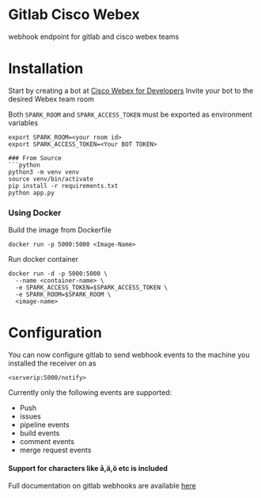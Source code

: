 # Gitlab Cisco Webex

webhook endpoint for gitlab and cisco webex teams

# Installation

Start by creating a bot at [Cisco Webex for Developers](https://developer.webex.com)
Invite your bot to the desired Webex team room

Both `SPARK_ROOM` and `SPARK_ACCESS_TOKEN` must be exported as environment variables
```
export SPARK_ROOM=<your room id>
export SPARK_ACCESS_TOKEN=<Your BOT TOKEN>

### From Source
```python
python3 -m venv venv
source venv/bin/activate
pip install -r requirements.txt
python app.py
```

### Using Docker
Build the image from Dockerfile
```
docker run -p 5000:5000 <Image-Name>
```

Run docker container
```
docker run -d -p 5000:5000 \
  --name <container-name> \
  -e SPARK_ACCESS_TOKEN=$SPARK_ACCESS_TOKEN \
  -e SPARK_ROOM=$SPARK_ROOM \
  <image-name>
```


# Configuration

You can now configure gitlab to send webhook events to the machine you installed
the receiver on as

`<serverip:5000/notify>`

Currently only the following events are supported:

* Push
* issues
* pipeline events
* build events
* comment events
* merge request events

#### Support for characters like å,ä,ö etc is included

Full documentation on gitlab webhooks are available [here](https://docs.gitlab.com/ce/user/project/integrations/webhooks.html)